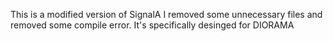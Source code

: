 This is a modified version of SignalA
I removed some unnecessary files and removed some compile error.
It's specifically desinged for DIORAMA

